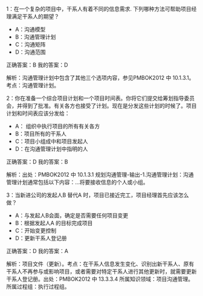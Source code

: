 1：在一个复杂的项目中，干系人有着不同的信息需求. 下列哪种方法可帮助项目经理满足干系人的期望？

- A：沟通模型
- B：沟通管理计划
- C：沟通矩阵
- D：沟通范围

正确答案：B	我的答案：D

解析：沟通管理计划中包含了其他三个选项内容，参见PMBOK2012 中 10.1.3.1。考点：沟通管理计划。

2：你在准备一个综合项目计划和一个项目时间表。你将它们提交给筹划指导委员会，并得到了批准。有关各方也接受了计划。现在是分发这些计划的时候了。项目计划和时间表应该分发给：

- A： 组织中执行项目的所有有关各方
- B：项目所有的干系人
- C：项目小组成中和项目发起人
- D：在沟通管理计划中指明的人

正确答案：D	我的答案：B

解析：出处：PMBOK2012 中 10.1.3.1 规划沟通管理-输出-1.沟通管理计划：沟通管理计划通常包括以下内容：…将要接收信息的个人或小组。

3：当新进公司的发起人B 替代A 时，项目已接近完工，项目经理首先应该怎么做？

- A：与发起人B会面，确定是否需要任何项目变更
- B：根据发起人A 的目标完成项目
- C：开始变更控制
- D：更新干系人登记册

正确答案：D	我的答案：A

解析：项目文件（更新）。考点：在干系人信息发生变化、识别出新干系人、原有干系人不再参与或影响项目，或者需要对特定干系人进行其他更新时，就需要更新干系人登记册。出处：PMBOK2012 中 13.3.3.4 所属知识领域：项目沟通管理。所属过程组：执行过程组。

